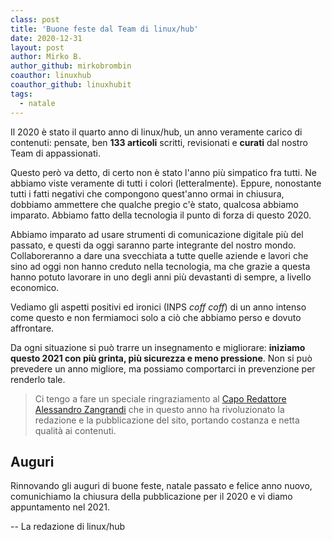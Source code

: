 ```yaml
---
class: post
title: 'Buone feste dal Team di linux/hub'
date: 2020-12-31
layout: post
author: Mirko B.
author_github: mirkobrombin
coauthor: linuxhub
coauthor_github: linuxhubit
tags:
  - natale
---
```

Il 2020 è stato il quarto anno di linux/hub, un anno veramente carico di contenuti: pensate, ben **133 articoli** scritti, revisionati e **curati** dal nostro Team di appassionati.

Questo però va detto, di certo non è stato l'anno più simpatico fra tutti. Ne abbiamo viste veramente di tutti i colori (letteralmente). Eppure, nonostante tutti i fatti negativi che compongono quest'anno ormai in chiusura, dobbiamo ammettere che qualche pregio c'è stato, qualcosa abbiamo imparato. Abbiamo fatto della tecnologia il punto di forza di questo 2020.

Abbiamo imparato ad usare strumenti di comunicazione digitale più del passato, e questi da oggi saranno parte integrante del nostro mondo. Collaboreranno a dare una svecchiata a tutte quelle aziende e lavori che sino ad oggi non hanno creduto nella tecnologia, ma che grazie a questa hanno potuto lavorare in uno degli anni più devastanti di sempre, a livello economico.

Vediamo gli aspetti positivi ed ironici (INPS *coff coff*) di un anno intenso come questo e non fermiamoci solo a ciò che abbiamo perso e dovuto affrontare.

Da ogni situazione si può trarre un insegnamento e migliorare: **iniziamo questo 2021 con più grinta, più sicurezza e meno pressione**. Non si può prevedere un anno migliore, ma possiamo comportarci in prevenzione per renderlo tale.

> Ci tengo a fare un speciale ringraziamento al [Capo Redattore Alessandro Zangrandi](https://linuxhub.it/staff) che in questo anno ha rivoluzionato la redazione e la pubblicazione del sito, portando costanza e netta qualità ai contenuti.

## Auguri
Rinnovando gli auguri di buone feste, natale passato e felice anno nuovo, comunichiamo la chiusura della pubblicazione per il 2020 e vi diamo appuntamento nel 2021.

-- La redazione di linux/hub